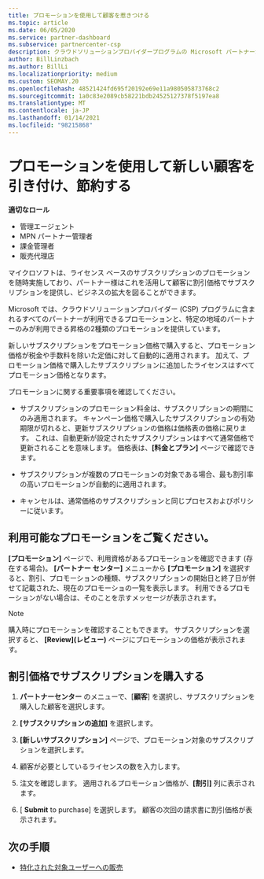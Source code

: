 ```yaml
---
title: プロモーションを使用して顧客を惹きつける
ms.topic: article
ms.date: 06/05/2020
ms.service: partner-dashboard
ms.subservice: partnercenter-csp
description: クラウドソリューションプロバイダープログラムの Microsoft パートナーが、プロモーション価格でサブスクリプションを購入して顧客に節約する方法について説明します。
author: BillLinzbach
ms.author: BillLi
ms.localizationpriority: medium
ms.custom: SEOMAY.20
ms.openlocfilehash: 48521424fd695f20192e69e11a980505873768c2
ms.sourcegitcommit: 1a0c83e2089cb58221bdb24525127378f5197ea8
ms.translationtype: MT
ms.contentlocale: ja-JP
ms.lasthandoff: 01/14/2021
ms.locfileid: "98215868"
---
```

# <a name="use-promotions-to-attract-new-customers-and-pass-the-savings-on-to-them"></a>プロモーションを使用して新しい顧客を引き付け、節約する



**適切なロール**

- 管理エージェント
- MPN パートナー管理者
- 課金管理者
- 販売代理店


マイクロソフトは、ライセンス ベースのサブスクリプションのプロモーションを随時実施しており、パートナー様はこれを活用して顧客に割引価格でサブスクリプションを提供し、ビジネスの拡大を図ることができます。 

Microsoft では、クラウドソリューションプロバイダー (CSP) プログラムに含まれるすべてのパートナーが利用できるプロモーションと、特定の地域のパートナーのみが利用できる昇格の2種類のプロモーションを提供しています。

新しいサブスクリプションをプロモーション価格で購入すると、プロモーション価格が税金や手数料を除いた定価に対して自動的に適用されます。 加えて、プロモーション価格で購入したサブスクリプションに追加したライセンスはすべてプロモーション価格となります。 

プロモーションに関する重要事項を確認してください。

- サブスクリプションのプロモーション料金は、サブスクリプションの期間にのみ適用されます。 キャンペーン価格で購入したサブスクリプションの有効期限が切れると、更新サブスクリプションの価格は価格表の価格に戻ります。 これは、自動更新が設定されたサブスクリプションはすべて通常価格で更新されることを意味します。 価格表は、**[料金とプラン]** ページで確認できます。

- サブスクリプションが複数のプロモーションの対象である場合、最も割引率の高いプロモーションが自動的に適用されます。

- キャンセルは、通常価格のサブスクリプションと同じプロセスおよびポリシーに従います。

## <a name="see-available-promotions"></a>利用可能なプロモーションをご覧ください。

**[プロモーション]** ページで、利用資格があるプロモーションを確認できます (存在する場合)。 **[パートナー センター]** メニューから **[プロモーション]** を選択すると、割引、プロモーションの種類、サブスクリプションの開始日と終了日が併せて記載された、現在のプロモーショの一覧を表示します。 利用できるプロモーションがない場合は、そのことを示すメッセージが表示されます。 

> [!NOTE]  
> 購入時にプロモーションを確認することもできます。 サブスクリプションを選択すると、 **[Review]\(レビュー\)** ページにプロモーションの価格が表示されます。

## <a name="purchase-subscriptions-at-promotion-prices"></a>割引価格でサブスクリプションを購入する

1. **パートナーセンター** のメニューで、[**顧客**] を選択し、サブスクリプションを購入した顧客を選択します。 

2. **[サブスクリプションの追加]** を選択します。

3. **[新しいサブスクリプション]** ページで、プロモーション対象のサブスクリプションを選択します。

4. 顧客が必要としているライセンスの数を入力します。 

5. 注文を確認します。 適用されるプロモーション価格が、**[割引]** 列に表示されます。  

6. [ **Submit** to purchase] を選択します。 顧客の次回の請求書に割引価格が表示されます。  


## <a name="next-steps"></a>次の手順

- [特化された対象ユーザーへの販売](sell-to-education-customers.md)